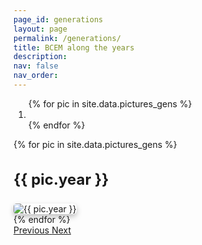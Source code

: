 ```yaml
---
page_id: generations
layout: page
permalink: /generations/
title: BCEM along the years
description: 
nav: false
nav_order: 
---
```


<div id="carouselExample" class="carousel slide" data-ride="carousel">
  <!-- Indicators -->
  <ol class="carousel-indicators">
    {% for pic in site.data.pictures_gens %}
      <li data-target="#carouselExample" data-slide-to="{{ forloop.index0 }}" class="{% if forloop.first %}active{% endif %}"></li>
    {% endfor %}
  </ol>

  <!-- Wrapper for slides -->
  <div class="carousel-inner">
    {% for pic in site.data.pictures_gens %}
      <div class="carousel-item {% if forloop.first %}active{% endif %}">
        <div class="text-center mb-2">
          <h3 style="font-size: 1.5rem; font-weight: bold;">{{ pic.year }}</h3>
        </div>
        <img src="{{ site.url }}{{ site.baseurl }}/assets/img/picpic/gens/{{ pic.image }}" class="d-block w-100 img-responsive" style="box-shadow: 0 4px 8px rgba(0, 0, 0, 0.25); border-radius: 5px;" alt="{{ pic.year }}">
      </div>
    {% endfor %}
  </div>

  <!-- Controls -->
  <a class="carousel-control-prev" href="#carouselExample" role="button" data-slide="prev">
    <span class="carousel-control-prev-icon" aria-hidden="true"></span>
    <span class="sr-only">Previous</span>
  </a>
  <a class="carousel-control-next" href="#carouselExample" role="button" data-slide="next">
    <span class="carousel-control-next-icon" aria-hidden="true"></span>
    <span class="sr-only">Next</span>
  </a>
</div>

<p>&nbsp;</p>